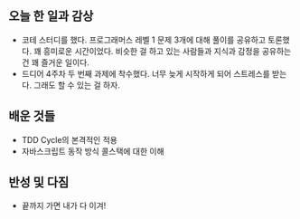 ## 오늘 한 일과 감상

- 코테 스터디를 했다. 프로그래머스 레벨 1 문제 3개에 대해 풀이를 공유하고 토론했다. 꽤 흥미로운 시간이었다. 비슷한 걸 하고 있는 사람들과 지식과 감정을 공유하는 건 꽤 즐거운 일이다.
- 드디어 4주차 두 번째 과제에 착수했다. 너무 늦게 시작하게 되어 스트레스를 받는다. 그래도 할 수 있는 걸 하자.

## 배운 것들
- TDD Cycle의 본격적인 적용
- 자바스크립트 동작 방식 콜스택에 대한 이해

## 반성 및 다짐

- 끝까지 가면 내가 다 이겨!